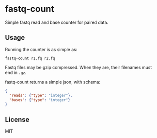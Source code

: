 # fastq-count

Simple fastq read and base counter for paired data. 

## Usage

Running the counter is as simple as:

`fastq-count r1.fq r2.fq`

Fastq files may be gzip compressed. When they are, their filenames must end in
`.gz`. 

fastq-count returns a simple json, with schema:

```json
{
  "reads": {"type": "integer"},
  "bases": {"type": "integer"}
}
```

## License

MIT
